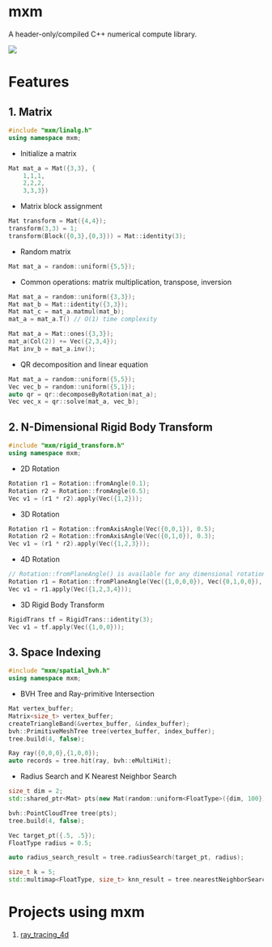 # mxm

A header-only/compiled C++ numerical compute library.

<img src="https://render.githubusercontent.com/render/math?math=A_{m\times m}">

# Features

## 1. Matrix
```cpp
#include "mxm/linalg.h"
using namespace mxm;
```
- Initialize a matrix

```cpp
Mat mat_a = Mat({3,3}, {
    1,1,1,
    2,2,2,
    3,3,3})
```

- Matrix block assignment

```cpp
Mat transform = Mat({4,4});
transform(3,3) = 1;
transform(Block({0,3},{0,3})) = Mat::identity(3);
```

- Random matrix

```cpp
Mat mat_a = random::uniform({5,5});
```

- Common operations: matrix multiplication, transpose, inversion

```cpp
Mat mat_a = random::uniform({3,3});
Mat mat_b = Mat::identity({3,3});
Mat mat_c = mat_a.matmul(mat_b);
mat_a = mat_a.T() // O(1) time complexity
```

```cpp
Mat mat_a = Mat::ones({3,3});
mat_a(Col(2)) += Vec({2,3,4});
Mat inv_b = mat_a.inv();

```

- QR decomposition and linear equation

```cpp
Mat mat_a = random::uniform({5,5});
Vec vec_b = random::uniform({5,1});
auto qr = qr::decomposeByRotation(mat_a);
Vec vec_x = qr::solve(mat_a, vec_b);
```

## 2. N-Dimensional Rigid Body Transform

```cpp
#include "mxm/rigid_transform.h"
using namespace mxm;
```

- 2D Rotation
```cpp
Rotation r1 = Rotation::fromAngle(0.1);
Rotation r2 = Rotation::fromAngle(0.5);
Vec v1 = (r1 * r2).apply(Vec({1,2}));
```

- 3D Rotation

```cpp
Rotation r1 = Rotation::fromAxisAngle(Vec({0,0,1}), 0.5);
Rotation r2 = Rotation::fromAxisAngle(Vec({0,1,0}), 0.3);
Vec v1 = (r1 * r2).apply(Vec({1,2,3}));
```

- 4D Rotation

```cpp
// Rotation::fromPlaneAngle() is available for any dimensional rotation.
Rotation r1 = Rotation::fromPlaneAngle(Vec({1,0,0,0}), Vec({0,1,0,0}), 0.5);
Vec v1 = r1.apply(Vec({1,2,3,4}));
```

- 3D Rigid Body Transform

```cpp
RigidTrans tf = RigidTrans::identity(3);
Vec v1 = tf.apply(Vec({1,0,0}));
```

## 3. Space Indexing

```cpp
#include "mxm/spatial_bvh.h"
using namespace mxm;
```

- BVH Tree and Ray-primitive Intersection

```cpp
Mat vertex_buffer;
Matrix<size_t> vertex_buffer;
createTriangleBand(&vertex_buffer, &index_buffer);
bvh::PrimitiveMeshTree tree(vertex_buffer, index_buffer);
tree.build(4, false);

Ray ray({0,0,0},{1,0,0});
auto records = tree.hit(ray, bvh::eMultiHit);
```

- Radius Search and K Nearest Neighbor Search

```cpp
size_t dim = 2;
std::shared_ptr<Mat> pts(new Mat(random::uniform<FloatType>({dim, 100})));

bvh::PointCloudTree tree(pts);
tree.build(4, false);

Vec target_pt({.5, .5});
FloatType radius = 0.5;

auto radius_search_result = tree.radiusSearch(target_pt, radius);

size_t k = 5;
std::multimap<FloatType, size_t> knn_result = tree.nearestNeighborSearch(target_pt, k);
```



# Projects using mxm
1. [ray_tracing_4d](https://github.com/XiaoxingChen/ray_tracing_4d)